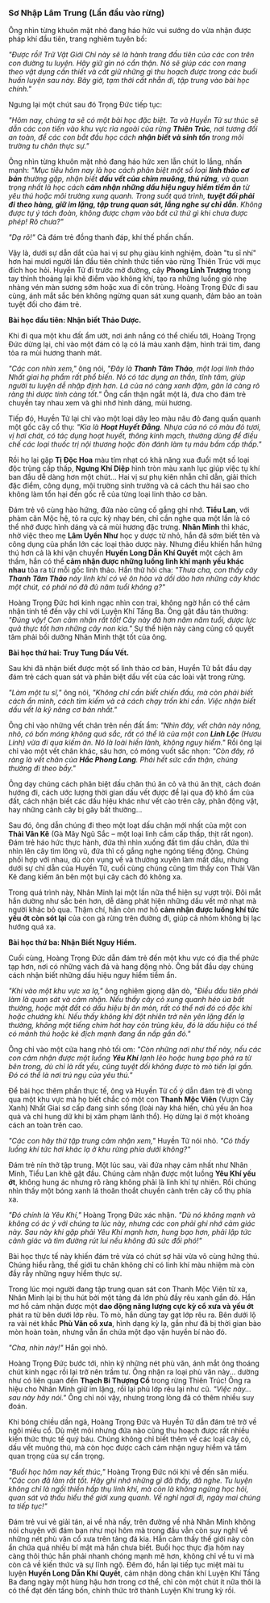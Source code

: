 ### Sơ Nhập Lâm Trung (Lần đầu vào rừng)


Ông nhìn từng khuôn mặt nhỏ đang háo hức vui sướng do vừa nhận được pháp khí đầu tiên, trang nghiêm tuyên bố:

_"Được rồi! Trữ Vật Giới Chỉ này sẽ là hành trang đầu tiên của các con trên con đường tu luyện. Hãy giữ gìn nó cẩn thận. Nó sẽ giúp các con mang theo vật dụng cần thiết và cất giữ những gì thu hoạch được trong các buổi huấn luyện sau này. Bây giờ, tạm thời cất nhẫn đi, tập trung vào bài học chính."_

Ngưng lại một chút sau đó Trọng Đức tiếp tục:

_"Hôm nay, chúng ta sẽ có một bài học đặc biệt. Ta và Huyền Tử sư thúc sẽ dẫn các con tiến vào khu vực rìa ngoài của rừng **Thiên Trúc**, nơi tương đối an toàn, để các con bắt đầu học cách **nhận biết và sinh tồn** trong môi trường tu chân thực sự."_

Ông nhìn từng khuôn mặt nhỏ đang háo hức xen lẫn chút lo lắng, nhấn mạnh: _"Mục tiêu hôm nay là học cách phân biệt một số loại **linh thảo cơ bản** thường gặp, nhận biết **dấu vết của chim muông, thú rừng**, và quan trọng nhất là học cách **cảm nhận những dấu hiệu nguy hiểm tiềm ẩn** từ yêu thú hoặc môi trường xung quanh. Trong suốt quá trình, **tuyệt đối phải đi theo hàng, giữ im lặng, tập trung quan sát, lắng nghe sự chỉ dẫn**. Không được tự ý tách đoàn, không được chạm vào bất cứ thứ gì khi chưa được phép! Rõ chưa?"_

_"Dạ rõ!"_ Cả đám trẻ đồng thanh đáp, khí thế phấn chấn.

Vậy là, dưới sự dẫn dắt của hai vị sư phụ giàu kinh nghiệm, đoàn "tu sĩ nhí" hơn hai mươi người lần đầu tiên chính thức tiến vào rừng Thiên Trúc với mục đích học hỏi. Huyền Tử đi trước mở đường, cây **Phong Linh Trượng** trong tay thỉnh thoảng lại khẽ điểm vào không khí, tạo ra những luồng gió nhẹ nhàng vén màn sương sớm hoặc xua đi côn trùng. Hoàng Trọng Đức đi sau cùng, ánh mắt sắc bén không ngừng quan sát xung quanh, đảm bảo an toàn tuyệt đối cho đám trẻ.

**Bài học đầu tiên: Nhận biết Thảo Dược.**

Khi đi qua một khu đất ẩm ướt, nơi ánh nắng có thể chiếu tới, Hoàng Trọng Đức dừng lại, chỉ vào một đám cỏ lạ có lá màu xanh đậm, hình trái tim, đang tỏa ra mùi hương thanh mát.

_"Các con nhìn xem,"_ ông nói, _"Đây là **Thanh Tâm Thảo**, một loại linh thảo Nhất giai hạ phẩm rất phổ biến. Nó có tác dụng an thần, tĩnh tâm, giúp người tu luyện dễ nhập định hơn. Lá của nó càng xanh đậm, gân lá càng rõ ràng thì dược tính càng tốt."_ Ông cẩn thận ngắt một lá, đưa cho đám trẻ chuyền tay nhau xem và ghi nhớ hình dáng, mùi hương.

Tiếp đó, Huyền Tử lại chỉ vào một loại dây leo màu nâu đỏ đang quấn quanh một gốc cây cổ thụ: _"Kia là **Hoạt Huyết Đằng**. Nhựa của nó có màu đỏ tươi, vị hơi chát, có tác dụng hoạt huyết, thông kinh mạch, thường dùng để điều chế các loại thuốc trị nội thương hoặc đòn đánh làm tụ máu bầm cấp thấp."_

Rồi họ lại gặp **Tị Độc Hoa** màu tím nhạt có khả năng xua đuổi một số loại độc trùng cấp thấp, **Ngưng Khí Diệp** hình tròn màu xanh lục giúp việc tụ khí ban đầu dễ dàng hơn một chút... Hai vị sư phụ kiên nhẫn chỉ dẫn, giải thích đặc điểm, công dụng, môi trường sinh trưởng và cả cách thu hái sao cho không làm tổn hại đến gốc rễ của từng loại linh thảo cơ bản.

Đám trẻ vô cùng hào hứng, đứa nào cũng cố gắng ghi nhớ. **Tiểu Lan**, với phàm căn Mộc hệ, tỏ ra cực kỳ nhạy bén, chỉ cần nghe qua một lần là có thể nhớ được hình dáng và cả mùi hương đặc trưng. **Nhân Minh** thì khác, nhờ việc theo mẹ **Lâm Uyển Như** học y dược từ nhỏ, hắn đã sớm biết tên và công dụng của phần lớn các loại thảo dược này. Nhưng điều khiến hắn hứng thú hơn cả là khi vận chuyển **Huyền Long Dẫn Khí Quyết** một cách âm thầm, hắn có thể **cảm nhận được những luồng linh khí mạnh yếu khác nhau** tỏa ra từ mỗi gốc linh thảo. Hắn thử hỏi cha: _"Thưa cha, con thấy cây **Thanh Tâm Thảo** này linh khí có vẻ ôn hòa và dồi dào hơn những cây khác một chút, có phải nó đã đủ năm tuổi không ạ?"_

Hoàng Trọng Đức hơi kinh ngạc nhìn con trai, không ngờ hắn có thể cảm nhận tinh tế đến vậy chỉ với Luyện Khí Tầng Ba. Ông gật đầu tán thưởng: _"Đúng vậy! Con cảm nhận rất tốt! Cây này đã hơn năm năm tuổi, dược lực quả thực tốt hơn những cây non kia."_ Sự thể hiện này càng củng cố quyết tâm phải bồi dưỡng Nhân Minh thật tốt của ông.

**Bài học thứ hai: Truy Tung Dấu Vết.**

Sau khi đã nhận biết được một số linh thảo cơ bản, Huyền Tử bắt đầu dạy đám trẻ cách quan sát và phân biệt dấu vết của các loài vật trong rừng.

_"Làm một tu sĩ,"_ ông nói, _"Không chỉ cần biết chiến đấu, mà còn phải biết cách ẩn mình, cách tìm kiếm và cả cách chạy trốn khi cần. Việc nhận biết dấu vết là kỹ năng cơ bản nhất."_

Ông chỉ vào những vết chân trên nền đất ẩm: _"Nhìn đây, vết chân này nông, nhỏ, có bốn móng không quá sắc, rất có thể là của một con **Linh Lộc** (Hươu Linh) vừa đi qua kiếm ăn. Nó là loài hiền lành, không nguy hiểm."_ Rồi ông lại chỉ vào một vết chân khác, sâu hơn, có móng vuốt sắc nhọn: _"Còn đây, rõ ràng là vết chân của **Hắc Phong Lang**. Phải hết sức cẩn thận, chúng thường đi theo bầy."_

Ông dạy chúng cách phân biệt dấu chân thú ăn cỏ và thú ăn thịt, cách đoán hướng đi, cách ước lượng thời gian dấu vết được để lại qua độ khô ẩm của đất, cách nhận biết các dấu hiệu khác như vết cào trên cây, phân động vật, hay những cành cây bị gãy bất thường...

Sau đó, ông dẫn chúng đi theo một loạt dấu chân mới nhất của một con **Thải Vân Kê** (Gà Mây Ngũ Sắc – một loại linh cầm cấp thấp, thịt rất ngon). Đám trẻ háo hức thực hành, đứa thì nhìn xuống đất tìm dấu chân, đứa thì nhìn lên cây tìm lông vũ, đứa thì cố gắng nghe ngóng tiếng động. Chúng phối hợp với nhau, dù còn vụng về và thường xuyên làm mất dấu, nhưng dưới sự chỉ dẫn của Huyền Tử, cuối cùng chúng cũng tìm thấy con Thải Vân Kê đang kiếm ăn bên một bụi cây cách đó không xa.

Trong quá trình này, Nhân Minh lại một lần nữa thể hiện sự vượt trội. Đôi mắt hắn dường như sắc bén hơn, dễ dàng phát hiện những dấu vết mờ nhạt mà người khác bỏ qua. Thậm chí, hắn còn mơ hồ **cảm nhận được luồng khí tức yếu ớt còn sót lại** của con gà rừng trên đường đi, giúp cả nhóm không bị lạc hướng quá xa.

**Bài học thứ ba: Nhận Biết Nguy Hiểm.**

Cuối cùng, Hoàng Trọng Đức dẫn đám trẻ đến một khu vực có địa thế phức tạp hơn, nơi có những vách đá và hang động nhỏ. Ông bắt đầu dạy chúng cách nhận biết những dấu hiệu nguy hiểm tiềm ẩn.

_"Khi vào một khu vực xa lạ,"_ ông nghiêm giọng dặn dò, _"Điều đầu tiên phải làm là quan sát và cảm nhận. Nếu thấy cây cỏ xung quanh héo úa bất thường, hoặc mặt đất có dấu hiệu bị ăn mòn, rất có thể nơi đó có độc khí hoặc chướng khí. Nếu thấy không khí đột nhiên trở nên yên lặng đến lạ thường, không một tiếng chim hót hay côn trùng kêu, đó là dấu hiệu có thể có mãnh thú hoặc kẻ địch mạnh đang ẩn nấp gần đó."_

Ông chỉ vào một cửa hang nhỏ tối om: _"Còn những nơi như thế này, nếu các con cảm nhận được một luồng **Yêu Khí** lạnh lẽo hoặc hung bạo phả ra từ bên trong, dù chỉ là rất yếu, cũng tuyệt đối không được tò mò tiến lại gần. Đó có thể là nơi trú ngụ của yêu thú."_

Để bài học thêm phần thực tế, ông và Huyền Tử cố ý dẫn đám trẻ đi vòng qua một khu vực mà họ biết chắc có một con **Thanh Mộc Viên** (Vượn Cây Xanh) Nhất Giai sơ cấp đang sinh sống (loài này khá hiền, chủ yếu ăn hoa quả và chỉ hung dữ khi bị xâm phạm lãnh thổ). Họ dừng lại ở một khoảng cách an toàn trên cao.

_"Các con hãy thử tập trung cảm nhận xem,"_ Huyền Tử nói nhỏ. _"Có thấy luồng khí tức hơi khác lạ ở khu rừng phía dưới không?"_

Đám trẻ nín thở tập trung. Một lúc sau, vài đứa nhạy cảm nhất như Nhân Minh, Tiểu Lan khẽ gật đầu. Chúng cảm nhận được một luồng **Yêu Khí yếu ớt**, không hung ác nhưng rõ ràng không phải là linh khí tự nhiên. Rồi chúng nhìn thấy một bóng xanh lá thoăn thoắt chuyền cành trên cây cổ thụ phía xa.

_"Đó chính là Yêu Khí,"_ Hoàng Trọng Đức xác nhận. _"Dù nó không mạnh và không có ác ý với chúng ta lúc này, nhưng các con phải ghi nhớ cảm giác này. Sau này khi gặp phải Yêu Khí mạnh hơn, hung bạo hơn, phải lập tức cảnh giác và tìm đường rút lui nếu không đủ sức đối phó!"_

Bài học thực tế này khiến đám trẻ vừa có chút sợ hãi vừa vô cùng hứng thú. Chúng hiểu rằng, thế giới tu chân không chỉ có linh khí màu nhiệm mà còn đầy rẫy những nguy hiểm thực sự.

Trong lúc mọi người đang tập trung quan sát con Thanh Mộc Viên từ xa, Nhân Minh lại bị thu hút bởi một tảng đá lớn phủ đầy rêu xanh gần đó. Hắn mơ hồ cảm nhận được một **dao động năng lượng cực kỳ cổ xưa và yếu ớt** phát ra từ bên dưới lớp rêu. Tò mò, hắn dùng tay gạt lớp rêu ra. Bên dưới lộ ra vài nét khắc **Phù Văn cổ xưa**, hình dạng kỳ lạ, gần như đã bị thời gian bào mòn hoàn toàn, nhưng vẫn ẩn chứa một đạo vận huyền bí nào đó.

_"Cha, nhìn này!"_ Hắn gọi nhỏ.

Hoàng Trọng Đức bước tới, nhìn kỹ những nét phù văn, ánh mắt ông thoáng chút kinh ngạc rồi lại trở nên trầm tư. Ông nhận ra loại phù văn này... dường như có liên quan đến **Thạch Bi Thượng Cổ** trong rừng Thiên Trúc! Ông ra hiệu cho Nhân Minh giữ im lặng, rồi lại phủ lớp rêu lại như cũ. _"Việc này... sau này hãy nói."_ Ông chỉ nói vậy, nhưng trong lòng đã có thêm nhiều suy đoán.


Khi bóng chiều dần ngả, Hoàng Trọng Đức và Huyền Tử dẫn đám trẻ trở về ngôi miếu cổ. Dù mệt mỏi nhưng đứa nào cũng thu hoạch được rất nhiều kiến thức thực tế quý báu. Chúng không chỉ biết thêm về các loại cây cỏ, dấu vết muông thú, mà còn học được cách cảm nhận nguy hiểm và tầm quan trọng của sự cẩn trọng.

_"Buổi học hôm nay kết thúc,"_ Hoàng Trọng Đức nói khi về đến sân miếu. _"Các con đã làm rất tốt. Hãy ghi nhớ những gì đã thấy, đã nghe. Tu luyện không chỉ là ngồi thiền hấp thụ linh khí, mà còn là không ngừng học hỏi, quan sát và thấu hiểu thế giới xung quanh. Về nghỉ ngơi đi, ngày mai chúng ta tiếp tục!"_

Đám trẻ vui vẻ giải tán, ai về nhà nấy, trên đường về nhà Nhân Minh không nói chuyện với đám bạn như mọi hôm mà trong đầu vẫn còn suy nghĩ về những nét phù văn cổ xưa trên tảng đá kia. Hắn cảm thấy thế giới này còn ẩn chứa quá nhiều bí mật mà hắn chưa biết. Buổi học thực địa hôm nay càng thôi thúc hắn phải nhanh chóng mạnh mẽ hơn, không chỉ về tu vi mà còn cả về kiến thức và sự lĩnh ngộ. Đêm đó, hắn lại tiếp tục miệt mài tu luyện **Huyền Long Dẫn Khí Quyết**, cảm nhận dòng chân khí Luyện Khí Tầng Ba đang ngày một hùng hậu hơn trong cơ thể, chỉ còn một chút ít nữa thôi là có thể đạt đến tầng bốn, chính thức trở thành Luyện Khí trung kỳ rồi.
